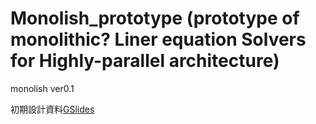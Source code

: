 # Monolish_prototype (prototype of monolithic? Liner equation Solvers for Highly-parallel architecture)

monolish ver0.1

初期設計資料[GSlides](https://docs.google.com/presentation/d/1LzTvWe_b_oKFHR2HP7gd1ds7nLxLUi2ncWVo9qk0x0c/edit?usp=sharing)
